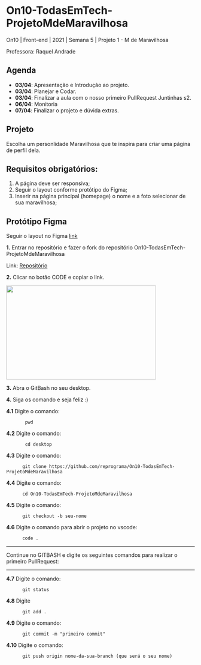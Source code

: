 # On10-TodasEmTech-ProjetoMdeMaravilhosa 


On10 | Front-end | 2021 | Semana 5 | Projeto 1 - M de Maravilhosa
 
Professora: Raquel Andrade

## Agenda 
- **03/04**: Apresentação e Introdução ao projeto.
- **03/04**: Planejar e Codar.
- **03/04**: Finalizar a aula com o nosso primeiro PullRequest Juntinhas s2.
- **06/04**: Monitoria 
- **07/04**: Finalizar o projeto e dúvida extras.

## Projeto
Escolha um personlidade Maravilhosa que te inspira para criar uma página de perfil dela.

## Requisitos obrigatórios:
1. A página deve ser responsiva;
2. Seguir o layout conforme protótipo do Figma;
3. Inserir na página principal (homepage) o nome e a foto selecionar de sua maravilhosa;


## Protótipo Figma
Seguir o layout no Figma [link](https://www.figma.com/file/CgnXgNdWjk4rxANWa5PCsu/MDM2021?node-id=0%3A1)


**1.** Entrar no repositório e fazer o fork do repositório On10-TodasEmTech-ProjetoMdeMaravilhosa

   Link: [Repositório](https://github.com/reprograma/On10-TodasEmTech-ProjetoMdeMaravilhosa)

**2.** Clicar no botão CODE e copiar o link.


<img src="https://i.ibb.co/1J2MF22/git-fork.png" width="400" height="250" >

     
**3.** Abra o GitBash no seu desktop.
   
**4.** Siga os comando e seja feliz :)

   **4.1**  Digite o comando:
 ``` 
        pwd
 ```

   **4.2**  Digite o comando:
 ```
        cd desktop
 ```

   **4.3** Digite o comando:
 ```
       git clone https://github.com/reprograma/On10-TodasEmTech-ProjetoMdeMaravilhosa 
 ```

   **4.4** Digite o comando:
 ```
       cd On10-TodasEmTech-ProjetoMdeMaravilhosa
 ```

   **4.5** Digite o comando:
 ```
       git checkout -b seu-nome
 ```

   **4.6** Digite o comando para abrir o projeto no vscode:
 ```
       code . 
 ```
___________________________________________________________________________________________________________

   Continue no GITBASH e digite os seguintes comandos para realizar o primeiro PullRequest:
___________________________________________________________________________________________________________

**4.7** Digite o comando: 
 ```
       git status
 ```

 **4.8** Digite 
 ```
       git add .
 ```

 **4.9** Digite o comando:
 ```
       git commit -m "primeiro commit"
 ```

 **4.10** Digite o comando:
 ```
       git push origin nome-da-sua-branch (que será o seu nome)
 ```
